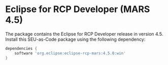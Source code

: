# Eclipse for RCP Developer (MARS 4.5)

The package contains the Eclipse for RCP Developer release in version 4.5. Install this SEU-as-Code package using the following dependency:
```groovy
dependencies {
	software 'org.eclipse:eclipse-rcp-mars:4.5.0:win'
}
```